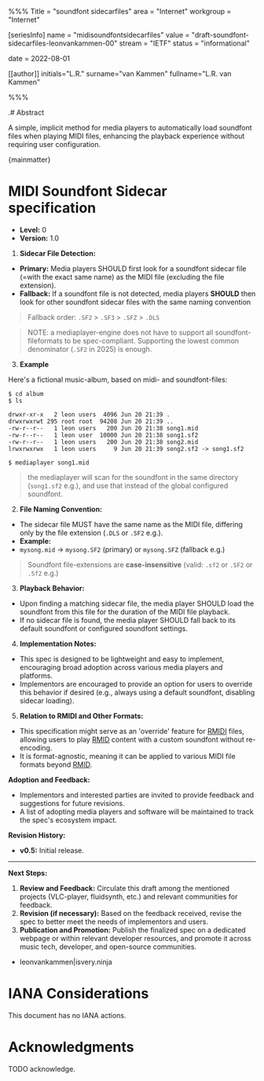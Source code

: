%%%
Title = "soundfont sidecarfiles"
area = "Internet"
workgroup = "Internet"

[seriesInfo]
name = "midisoundfontsidecarfiles"
value = "draft-soundfont-sidecarfiles-leonvankammen-00"
stream = "IETF"
status = "informational"

date = 2022-08-01 

[[author]]
initials="L.R."
surname="van Kammen"
fullname="L.R. van Kammen"

%%%

<!-- for annotated version see: https://raw.githubusercontent.com/ietf-tools/rfcxml-templates-and-schemas/main/draft-rfcxml-general-template-annotated-00.xml -->

.# Abstract

A simple, implicit method for media players to automatically load soundfont files when playing MIDI files, enhancing the playback experience without requiring user configuration.

{mainmatter}

# MIDI Soundfont Sidecar specification

* **Level:** 0
* **Version:** 1.0

1. **Sidecar File Detection:**

- **Primary:** Media players SHOULD first look for a soundfont sidecar file (=with the exact same name) as the MIDI file (excluding the file extension).
- **Fallback:** If a soundfont file is not detected, media players **SHOULD** then look for other soundfont sidecar files with the same naming convention

> Fallback order: `.SF2` > `.SF3` > `.SFZ` > `.DLS`

> NOTE: a mediaplayer-engine does not have to support all soundfont-fileformats to be spec-compliant. Supporting the lowest common denominator (`.SF2` in 2025) is enough.

3. **Example**

Here's a fictional music-album, based on midi- and soundfont-files:

```
$ cd album 
$ ls

drwxr-xr-x   2 leon users  4096 Jun 20 21:39 .
drwxrwxrwt 295 root root  94208 Jun 20 21:39 ..
-rw-r--r--   1 leon users   200 Jun 20 21:38 song1.mid
-rw-r--r--   1 leon user  10000 Jun 20 21:38 song1.sf2
-rw-r--r--   1 leon users   200 Jun 20 21:38 song2.mid
lrwxrwxrwx   1 leon users     9 Jun 20 21:39 song2.sf2 -> song1.sf2

$ mediaplayer song1.mid
```

> the mediaplayer will scan for the soundfont in the same directory (`song1.sf2` e.g.), and use that instead of the global configured soundfont. 

2. **File Naming Convention:**

- The sidecar file MUST have the same name as the MIDI file, differing only by the file extension (`.DLS` or `.SF2` e.g.).
- **Example:**
 - `mysong.mid` → `mysong.SF2` (primary) or `mysong.SFZ` (fallback e.g.)

> Soundfont file-extensions are **case-insensitive** (valid: `.sf2` or `.SF2` or `.Sf2` e.g.)

3. **Playback Behavior:**

- Upon finding a matching sidecar file, the media player SHOULD load the soundfont from this file for the duration of the MIDI file playback.
- If no sidecar file is found, the media player SHOULD fall back to its default soundfont or configured soundfont settings.

4. **Implementation Notes:**

- This spec is designed to be lightweight and easy to implement, encouraging broad adoption across various media players and platforms.
- Implementors are encouraged to provide an option for users to override this behavior if desired (e.g., always using a default soundfont, disabling sidecar loading).

5. **Relation to RMIDI and Other Formats:**

- This specification might serve as an 'override' feature for [RMIDI](https://github.com/spessasus/sf2-rmidi-specification) files, allowing users to play [RMID](https://github.com/spessasus/sf2-rmidi-specification) content with a custom soundfont without re-encoding.
- It is format-agnostic, meaning it can be applied to various MIDI file formats beyond [RMID](https://github.com/spessasus/sf2-rmidi-specification).

**Adoption and Feedback:**

- Implementors and interested parties are invited to provide feedback and suggestions for future revisions.
- A list of adopting media players and software will be maintained to track the spec's ecosystem impact.

**Revision History:**

- **v0.5:** Initial release.

---

**Next Steps:**

1. **Review and Feedback:** Circulate this draft among the mentioned projects (VLC-player, fluidsynth, etc.) and relevant communities for feedback.
2. **Revision (if necessary):** Based on the feedback received, revise the spec to better meet the needs of implementors and users.
3. **Publication and Promotion:** Publish the finalized spec on a dedicated webpage or within relevant developer resources, and promote it across music tech, developer, and open-source communities.

* leonvankammen|isvery.ninja

# IANA Considerations

This document has no IANA actions.

# Acknowledgments

TODO acknowledge.

